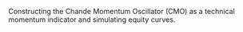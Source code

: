Constructing the Chande Momentum Oscillator (CMO) as a technical momentum indicator and simulating equity curves.
